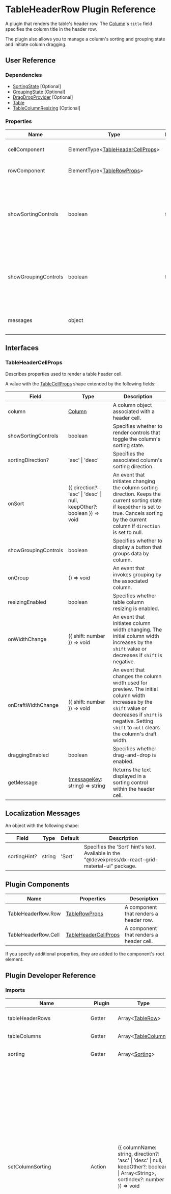 # TableHeaderRow Plugin Reference

A plugin that renders the table's header row. The [Column](grid.md#column)'s `title` field specifies the column title in the header row.

The plugin also allows you to manage a column's sorting and grouping state and initiate column dragging.

## User Reference

### Dependencies

- [SortingState](sorting-state.md) [Optional]
- [GroupingState](grouping-state.md) [Optional]
- [DragDropProvider](drag-drop-provider.md) [Optional]
- [Table](table.md)
- [TableColumnResizing](table-column-resizing.md) [Optional]

### Properties

Name | Type | Default | Description
-----|------|---------|------------
cellComponent | ElementType&lt;[TableHeaderCellProps](#tableheadercellprops)&gt; | | A component that renders a header cell.
rowComponent | ElementType&lt;[TableRowProps](table.md#tablerowprops)&gt; | | A component that renders a header row.
showSortingControls | boolean | false | Specifies whether to render controls that toggle the column's sorting state. Requires the [SortingState](sorting-state.md) dependency.
showGroupingControls | boolean | false | Specifies whether to display a button that groups data by column. Requires the [GroupingState](grouping-state.md) dependency.
messages | object | | An object that specifies [localization messages](#localization-messages).

## Interfaces

### TableHeaderCellProps

Describes properties used to render a table header cell.

A value with the [TableCellProps](table.md#tablecellprops) shape extended by the following fields:

Field | Type | Description
------|------|------------
column | [Column](grid.md#column) | A column object associated with a header cell.
showSortingControls | boolean | Specifies whether to render controls that toggle the column's sorting state.
sortingDirection? | 'asc' &#124; 'desc' | Specifies the associated column's sorting direction.
onSort | ({ direction?: 'asc' &#124; 'desc' &#124; null, keepOther?: boolean }) => void | An event that initiates changing the column sorting direction. Keeps the current sorting state if `keepOther` is set to true. Cancels sorting by the current column if `direction` is set to null.
showGroupingControls | boolean | Specifies whether to display a button that groups data by column.
onGroup | () => void | An event that invokes grouping by the associated column.
resizingEnabled | boolean | Specifies whether table column resizing is enabled.
onWidthChange | ({ shift: number }) => void | An event that initiates column width changing. The initial column width increases by the `shift` value or decreases if `shift` is negative.
onDraftWidthChange | ({ shift: number }) => void | An event that changes the column width used for preview. The initial column width increases by the `shift` value or decreases if `shift` is negative. Setting `shift` to `null` clears the column's draft width.
draggingEnabled | boolean | Specifies whether drag-and-drop is enabled.
getMessage | ([messageKey](#localization-messages): string) => string | Returns the text displayed in a sorting control within the header cell.

## Localization Messages

An object with the following shape:

Field | Type | Default | Description
------|------|---------|------------
sortingHint? | string | 'Sort' | Specifies the 'Sort' hint's text. Available in the "@devexpress/dx-react-grid-material-ui" package.

## Plugin Components

Name | Properties | Description
-----|------------|------------
TableHeaderRow.Row | [TableRowProps](table.md#tablerowprops) | A component that renders a header row.
TableHeaderRow.Cell | [TableHeaderCellProps](#tableheadercellprops) | A component that renders a header cell.

If you specify additional properties, they are added to the component's root element.

## Plugin Developer Reference

### Imports

Name | Plugin | Type | Description
-----|--------|------|------------
tableHeaderRows | Getter | Array&lt;[TableRow](table.md#tablerow)&gt; | Header rows to be rendered.
tableColumns | Getter | Array&lt;[TableColumn](table.md#tablecolumn)&gt; | Table columns.
sorting | Getter | Array&lt;[Sorting](sorting-state.md#sorting)&gt; | Columns' sorting state.
setColumnSorting | Action | ({ columnName: string, direction?: 'asc' &#124; 'desc' &#124; null, keepOther?: boolean &#124; Array&lt;String&gt;, sortIndex?: number }) => void | Changes the column sorting direction. `keepOther` accepts `true` (keeps existing sorting), a column name array (keeps sorting by specified columns) and `false` (resets sorting). Set `direction` to `null` to cancel sorting by the current column. If `sortIndex` is omitted, the sorting is added to the end of the sorting list.
groupByColumn | Action | ({ columnName: string, groupIndex?: number }) => void | Groups a table by the specified column or cancels grouping. If `groupIndex` is omitted, the group is added to the end of the group list.
tableColumnResizingEnabled | Getter | boolean | Specifies whether table column resizing is enabled.
changeTableColumnWidths | Action | ({ shifts: { [columnName: string]: number } }) => void | Changes column widths. The initial column width increases by the `shift` value or decreases if `shift` is negative.
changeDraftTableColumnWidths | Action | ({ shifts: { [columnName: string]: number } }) => void | Changes column widths used for preview. The initial column width increases by the `shift` value or decreases if `shift` is negative. Setting `shift` to `null` clears the column's draft width.
draggingEnabled | Getter | boolean | Specifies whether drag-and-drop is enabled.
tableCell | Template | [TableCellProps](table.md#tablecellprops) | A template that renders a table cell.
tableRow | Template | [TableRowProps](table.md#tablerowprops) | A template that renders a table row.

### Exports

Name | Plugin | Type | Description
-----|--------|------|------------
tableHeaderRows | Getter | Array&lt;[TableRow](table.md#tablerow)&gt; | Table header rows.
